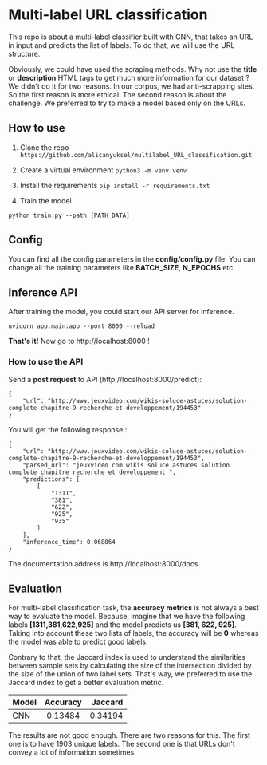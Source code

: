 # Multi-label URL classification
This repo is about a multi-label classifier built with CNN, that takes an URL in input and predicts the list of labels.
To do that, we will use the URL structure. 

Obviously, we could have used the scraping methods. Why not use the **title** or **description** HTML tags to get much more information for our dataset ? 
We didn't do it for two reasons. In our corpus, we had anti-scrapping sites. So the first reason is more ethical.
The second reason is about the challenge. We preferred to try to make a model based only on the URLs.

## How to use

1. Clone the repo `https://github.com/alicanyuksel/multilabel_URL_classification.git`

2. Create a virtual environment
`
python3 -m venv venv
`

3. Install the requirements
`
pip install -r requirements.txt
`

4. Train the model

```
python train.py --path [PATH_DATA]
```
     
## Config
You can find all the config parameters in the **config/config.py** file.
You can change all the training parameters like **BATCH_SIZE**, **N_EPOCHS** etc.


       
## Inference API
After training the model, you could start our API server for inference.

    uvicorn app.main:app --port 8000 --reload

**That's it!** Now go to http://localhost:8000 !

### How to use the API


Send a **post request** to API (http://localhost:8000/predict):

```
{
    "url": "http://www.jeuxvideo.com/wikis-soluce-astuces/solution-complete-chapitre-9-recherche-et-developpement/194453"
}
```

You will get the following response :

```
{
    "url": "http://www.jeuxvideo.com/wikis-soluce-astuces/solution-complete-chapitre-9-recherche-et-developpement/194453",
    "parsed_url": "jeuxvideo com wikis soluce astuces solution complete chapitre recherche et developpement ",
    "predictions": [
        [
            "1311",
            "381",
            "622",
            "925",
            "935"
        ]
    ],
    "inference_time": 0.068864
}
```

The documentation address is http://localhost:8000/docs

## Evaluation

For multi-label classification task, the **accuracy metrics** is not always a best way to evaluate the model.
Because, imagine that we have the following labels **[1311,381,622,925]** and the model predicts us **[381, 622, 925]**.
Taking into account these two lists of labels, the accuracy will be **0** whereas the model was able to predict good labels.

Contrary to that, the Jaccard index is used to understand the similarities between sample sets by calculating the size of the intersection divided by the size of the union of two label sets.
That's way, we preferred to use the Jaccard index to get a better evaluation metric.

| Model  | Accuracy  | Jaccard  |
| ------ |:---------:| ----:|
| CNN    | 0.13484    | 0.34194 |

The results are not good enough. There are two reasons for this. The first one is to have 1903 unique labels.
The second one is that URLs don't convey a lot of information sometimes.

 
